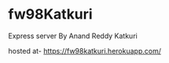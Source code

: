 # fw98Katkuri

Express server By Anand Reddy Katkuri

hosted at- https://fw98katkuri.herokuapp.com/

